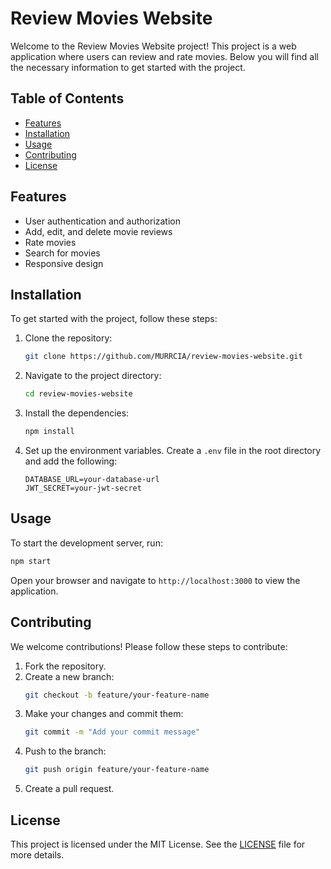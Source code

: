 # Review Movies Website

Welcome to the Review Movies Website project! This project is a web application where users can review and rate movies. Below you will find all the necessary information to get started with the project.

## Table of Contents
- [Features](#features)
- [Installation](#installation)
- [Usage](#usage)
- [Contributing](#contributing)
- [License](#license)

## Features
- User authentication and authorization
- Add, edit, and delete movie reviews
- Rate movies
- Search for movies
- Responsive design

## Installation
To get started with the project, follow these steps:

1. Clone the repository:
    ```bash
    git clone https://github.com/MURRCIA/review-movies-website.git
    ```
2. Navigate to the project directory:
    ```bash
    cd review-movies-website
    ```
3. Install the dependencies:
    ```bash
    npm install
    ```
4. Set up the environment variables. Create a `.env` file in the root directory and add the following:
    ```
    DATABASE_URL=your-database-url
    JWT_SECRET=your-jwt-secret
    ```

## Usage
To start the development server, run:
```bash
npm start
```
Open your browser and navigate to `http://localhost:3000` to view the application.

## Contributing
We welcome contributions! Please follow these steps to contribute:

1. Fork the repository.
2. Create a new branch:
    ```bash
    git checkout -b feature/your-feature-name
    ```
3. Make your changes and commit them:
    ```bash
    git commit -m "Add your commit message"
    ```
4. Push to the branch:
    ```bash
    git push origin feature/your-feature-name
    ```
5. Create a pull request.

## License
This project is licensed under the MIT License. See the [LICENSE](LICENSE) file for more details.
